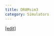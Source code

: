 ```yaml
---
title: DRAMsim3
category: Simulators
---
```

[[edit]](https://github.com/WheatBeer/WheatBeer.github.io/blob/master/_docs/simulators/DRAMsim3.md)
